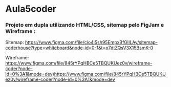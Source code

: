 ﻿# Aula5coder

 ### Projeto em dupla utilizando HTML/CSS, sitemap pelo FigJam e Wireframe :
Sitemap:
https://www.figma.com/file/cio4i5sh95EmpxBfGlILAy/sitemap-coderhouse?type=whiteboard&node-id=0-1&t=o7dtZQsV3X15BsmK-0
 
 Wireframe:
https://www.figma.com/file/845rYPqHBCe5TBQUKUez0v/wireframe-coder?node-id=0%3A1&mode=dev)https://www.figma.com/file/845rYPqHBCe5TBQUKUez0v/wireframe-coder?node-id=0%3A1&mode=dev
